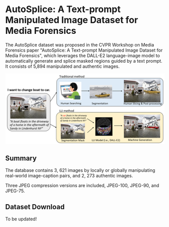 # AutoSplice: A Text-prompt Manipulated Image Dataset for Media Forensics

The AutoSplice dataset was proposed in the CVPR Workshop on Media Forensics paper "AutoSplice: A Text-prompt Manipulated Image Dataset for Media Forensics", which leverages the DALL-E2 language-image model to automatically generate and splice
masked regions guided by a text prompt. It consists of 5,894 manipulated and authentic images. 

![fig1_compressed-1](Figure/Fig1.png)


## Summary 
The database contains 3, 621 images by locally or globally manipulating real-world image-caption pairs, and 2, 273 authentic images.

Three JPEG compression versions are included, JPEG-100, JPEG-90, and JPEG-75.

## Dataset Download

To be updated!
